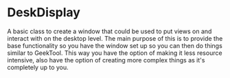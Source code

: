 DeskDisplay
===========

A basic class to create a window that could be used to put views on and interact with on the desktop level. The main purpose of this is to provide the base functionality so you have the window set up so you can then do things similar to GeekTool. This way you have the option of making it less resource intensive, also have the option of creating more complex things as it's completely up to you.

